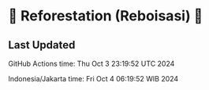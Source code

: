 
# 🌳 Reforestation (Reboisasi) 🌲

## Last Updated

GitHub Actions time: Thu Oct  3 23:19:52 UTC 2024

Indonesia/Jakarta time: Fri Oct  4 06:19:52 WIB 2024
